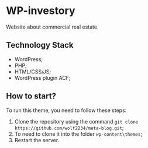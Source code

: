 # WP-investory

Website about commercial real estate.

## Technology Stack

-   WordPress;
-   PHP;
-   HTML/CSS/JS;
-   WordPress plugin ACF;

## How to start?

To run this theme, you need to follow these steps:

1. Clone the repository using the command `git clone https://github.com/wolf2234/meta-blog.git`;
2. To need to clone it into the folder `wp-content\themes`;
3. Restart the server.

